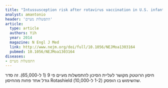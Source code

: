```yaml
---
title: "Intussusception risk after rotavirus vaccination in U.S. infants"
analyst: amantonio
header: 'התפשלות מעיים'
article:
  type: article
  authors: Yih
  year: 2014
  magazine: N Engl J Med
  link: http://www.nejm.org/doi/full/10.1056/NEJMoa1303164
  pubmed: 10.1056/NEJMoa1303164
diseases:
- התפשלות מעיים
---
```


חיסון הרוטטק מקושר לעליית הסיכון להתפשלות מעיים פי 9 (1 ל-65,000). זה סדר גודל אחד פחות מהחיסון Rotashield שהשימוש בו הופסק (1-2 ל-10,000).
